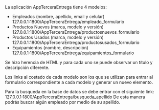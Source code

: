 La aplicación AppTerceraEntrega tiene 4 modelos:
- Empleados (nombre, apellido, email y celular)  127.0.0.1:1800/AppTerceraEntrega/empleado_formulario
- Productos Nuevos (marca, modelo y versión)     127.0.0.1:1800/AppTerceraEntrega/productosnuevos_formulario
- Productos Usados (marca, modelo y versión)     127.0.0.1:1800/AppTerceraEntrega/productosusados_formulario
- Equipamientos (nombre, descripción)            127.0.0.1:1800/AppTerceraEntrega/equipamientos_formulario

Se hizo herencia de HTML y para cada uno se puede observar un título y descripción diferente.

Los links al costado de cada modelo son los que se utilizan para entrar al formulario correspondiente a cada modelo
y generar un nuevo elemento. 

Para la busqueda en la base de datos se debe entrar con el siguiente link:
127.0.0.1:1800/AppTerceraEntrega/busqueda_apellido
De esta manera podrás buscar algún empleado por medio de su apellido. 

